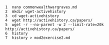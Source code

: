     1  nano commonwealthwargraves.md
    2  mkdir wget-activehistory
    3  cd wget-activehistory
    4  wget http://activehistory.ca/papers/
    5  wget -r --no-parent -w 2 --limit-rate=20k http://activehistory.ca/papers/
    6  history
    7  history > mod2exercise2.md
